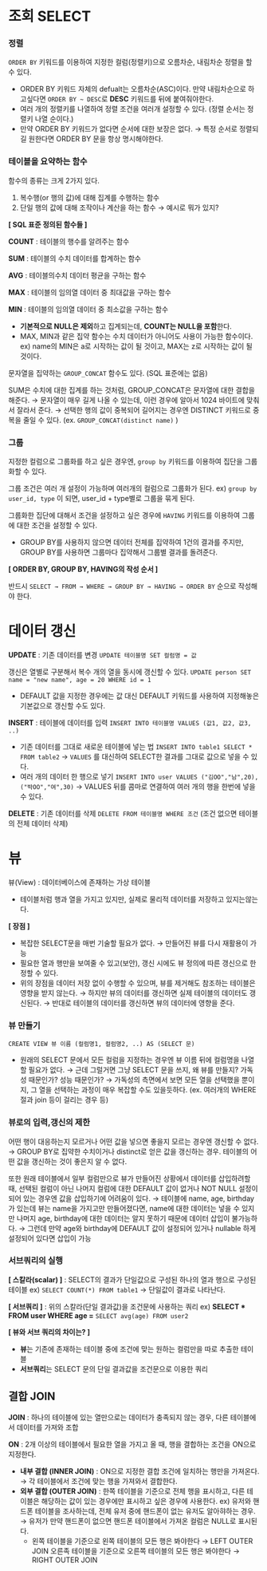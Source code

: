 # 조회 SELECT

### 정렬

`ORDER BY` 키워드를 이용하여 지정한 컬럼(정렬키)으로 오름차순, 내림차순 정렬을 할 수 있다. 

- ORDER BY 키워드 자체의 defualt는 오름차순(ASC)이다. 만약 내림차순으로 하고싶다면 `ORDER BY ~ DESC`로 **DESC** 키워드를 뒤에 붙여줘야한다.
- 여러 개의 정렬키를 나열하여 정렬 조건을 여러개 설정할 수 있다. (정렬 순서는 정렬키 나열 순이다.)
- 만약 ORDER BY 키워드가 없다면 순서에 대한 보장은 없다.
→ 특정 순서로 정렬되길 원한다면 ORDER BY 문을 항상 명시해야한다.

### 테이블을 요약하는 함수

함수의 종류는 크게 2가지 있다.

1. 복수행(or 행의 값)에 대해 집계를 수행하는 함수
2. 단일 행의 값에 대해 조작이나 계산을 하는 함수
→ 예시로 뭐가 있지?

**[ SQL 표준 정의된 함수들 ]** 

**COUNT** : 테이블의 행수를 알려주는 함수

**SUM** : 테이블의 수치 데이터를 합계하는 함수

**AVG** : 테이블의수치 데이터 평균을 구하는 함수

**MAX** : 테이블의 임의열 데이터 중 최대값을 구하는 함수

**MIN** : 테이블의 임의열 데이터 중 최소값을 구하는 함수

- **기본적으로 NULL은 제외**하고 집계되는데, **COUNT는 NULL을 포함**한다.
- MAX, MIN과 같은 집약 함수는 수치 데이터가 아니어도 사용이 가능한 함수이다.
ex) name의 MIN은 a로 시작하는 값이 될 것이고, MAX는 z로 시작하는 값이 될 것이다.

문자열을 집약하는 `GROUP_CONCAT` 함수도 있다. (SQL 표준에는 없음)

SUM은 수치에 대한 집계를 하는 것처럼, GROUP_CONCAT은 문자열에 대한 결합을 해준다.
→ 문자열이 매우 길게 나올 수 있는데, 이런 경우에 알아서 1024 바이트에 맞춰서 잘라서 준다.
→ 선택한 행의 값이 중복되어 길어지는 경우엔 DISTINCT 키워드로 중복을 줄일 수 있다. 
(ex. `GROUP_CONCAT(distinct name)` )

### 그룹

지정한 컬럼으로 그룹화를 하고 싶은 경우엔, `group by` 키워드를 이용하여 집단을 그룹화할 수 있다.

그룹 조건은 여러 개 설정이 가능하며 여러개의 컬럼으로 그룹화가 된다.
ex) `group by user_id, type` 이 되면, user_id + type별로 그룹을 묶게 된다. 

그룹화한 집단에 대해서 조건을 설정하고 싶은 경우에 `HAVING` 키워드를 이용하여 그룹에 대한 조건을 설정할 수 있다.

- GROUP BY를 사용하지 않으면 데이터 전체를 집약하여 1건의 결과를 주지만, GROUP BY를 사용하면 그룹마다 집약해서 그룹별 결과를 돌려준다.

**[ ORDER BY, GROUP BY, HAVING의 작성 순서 ]**

반드시 `SELECT → FROM → WHERE → GROUP BY → HAVING → ORDER BY` 순으로 작성해야 한다.

# 데이터 갱신

**UPDATE** : 기존 데이터를 변경 `UPDATE 테이블명 SET 컬럼명 = 값` 

갱신은 열별로 구분해서 복수 개의 열을 동시에 갱신할 수 있다.
`UPDATE person SET name = "new name", age = 20 WHERE id = 1` 

- DEFAULT 값을 지정한 경우에는 값 대신 DEFAULT 키워드를 사용하여 지정해놓은 기본값으로 갱신할 수도 있다.

**INSERT** : 테이블에 데이터를 입력 `INSERT INTO 테이블명 VALUES (값1, 값2, 값3, ..)`

- 기존 데이터를 그대로 새로운 테이블에 넣는 법 `INSERT INTO table1 SELECT * FROM table2`
→ `VALUES` 를 대신하여 SELECT한 결과를 그대로 값으로 넣을 수 있다.
- 여러 개의 데이터 한 행으로 넣기 `INSERT INTO user VALUES ("김OO","남",20), ("박OO","여",30)`
→ VALUES 뒤를 콤마로 연결하여 여러 개의 행을 한번에 넣을 수 있다.

**DELETE** : 기존 데이터를 삭제 `DELETE FROM 테이블명 WHERE 조건` (조건 없으면 테이블의 전체 데이터 삭제)

# 뷰

뷰(View) : 데이터베이스에 존재하는 가상 테이블

- 테이블처럼 행과 열을 가지고 있지만, 실제로 물리적 데이터를 저장하고 있지는않는다.

**[ 장점 ]**

- 복잡한 SELECT문을 매번 기술할 필요가 없다. → 만들어진 뷰를 다시 재활용이 가능
- 필요한 열과 행만을 보여줄 수 있고(보안), 갱신 시에도 뷰 정의에 따른 갱신으로 한정할 수 있다.
- 위의 장점을 데이터 저장 없이 수행할 수 있으며, 뷰를 제거해도 참조하는 테이블은 영향을 받지 않는다.
→ 하지만 뷰의 데이터를 갱신하면 실제 테이블의 데이터도 갱신된다.
→ 반대로 테이블의 데이터를 갱신하면 뷰의 데이터에 영향을 준다.

### 뷰 만들기

`CREATE VIEW 뷰 이름 (컬럼명1, 컬럼명2, ..) AS (SELECT 문)`

- 원래의 SELECT 문에서 모든 컬럼을 지정하는 경우엔 뷰 이름 뒤에 컬럼명을 나열할 필요가 없다.
→ 근데 그럴거면 그냥 SELECT 문을 쓰지, 왜 뷰를 만들지? 가독성 때문인가? 성능 때문인가?
→ 가독성의 측면에서 보면 모든 열을 선택했을 뿐이지, 그 열을 선택하는 과정이 매우 복잡할 수도 있을듯하다. (ex. 여러개의 WHERE 절과 join 등이 걸리는 경우 등)

### 뷰로의 입력,갱신의 제한

어떤 행이 대응하는지 모르거나 어떤 값을 넣으면 좋을지 모르는 경우엔 갱신할 수 없다.
→ GROUP BY로 집약한 수치이거나 distinct로 얻은 값을 갱신하는 경우. 테이블의 어떤 값을 갱신하는 것이 좋은지 알 수 없다. 

또한 원래 테이블에서 일부 컬럼만으로 뷰가 만들어진 상황에서 데이터를 삽입하려할 때, 선택된 컬럼이 아닌 나머지 컬럼에 대한 DEFAULT 값이 없거나 NOT NULL 설정이 되어 있는 경우엔 값을 삽입하기에 어려움이 있다.
→ 테이블에 name, age, birthday가 있는데 뷰는 name을 가지고만 만들어졌다면, name에 대한 데이터는 넣을 수 있지만 나머지 age, birthday에 대한 데이터는 알지 못하기 때문에 데이터 삽입이 불가능하다. 
→ 그런데 만약 age와 birthday에 DEFAULT 값이 설정되어 있거나 nullable 하게 설정되어 있다면 삽입이 가능

### 서브쿼리의 실행

**[ 스칼라(scalar) ]** : SELECT의 결과가 단일값으로 구성된 하나의 열과 행으로 구성된 테이블
ex) `SELECT COUNT(*) FROM table1` → 단일값이 결과로 나타난다.

**[ 서브쿼리 ]** : 위의 스칼라(단일 결과값)을 조건문에 사용하는 쿼리
ex) **SELECT * FROM user WHERE age =** `SELECT avg(age) FROM user2`

**[ 뷰와 서브 쿼리의 차이는? ]**

- **뷰**는 기존에 존재하는 테이블 중에 조건에 맞는 원하는 컬럼만을 따로 추출한 테이블
- **서브쿼리**는 SELECT 문의 단일 결과값을 조건문으로 이용한 쿼리

## 결합 JOIN

**JOIN** : 하나의 테이블에 있는 열만으로는 데이터가 충족되지 않는 경우, 다른 테이블에서 데이터를 가져와 조합

**ON** : 2개 이상의 테이블에서 필요한 열을 가지고 올 때, 행을 결합하는 조건을 ON으로 지정한다.

- **내부 결합 (INNER JOIN)** : ON으로 지정한 결합 조건에 일치하는 행만을 가져온다.
→ 각 테이블에서 조건에 맞는 행을 가져와서 결합한다.
- **외부 결합 (OUTER JOIN)** : 한쪽 테이블을 기준으로 전체 행을 표시하고, 다른 테이블은 해당하는 값이 있는 경우에만 표시하고 싶은 경우에 사용한다.
ex) 유저와 핸드폰 테이블을 조사하는데, 전체 유저 중에 핸드폰이 없는 유저도 알아햐하는 경우.
→ 유저가 만약 핸드폰이 없으면 핸드폰 테이블에서 가져온 컬럼은 NULL로 표시된다.
    - 왼쪽 테이블을 기준으로 왼쪽 테이블의 모든 행은 봐야한다 → LEFT OUTER JOIN
    오른족 테이블을 기준으로 오른쪽 테이블의 모든 행은 봐야한다 → RIGHT OUTER JOIN